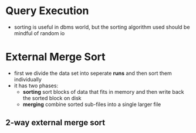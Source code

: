 # Query Execution


* sorting is useful in dbms world, but the sorting algorithm used should be mindful of random io

# External Merge Sort

* first we divide the data set into seperate **runs** and then sort them individually
* it has two phases:
    * **sorting** sort blocks of data that fits in memory and then write back the sorted block on disk
    * **merging** combine sorted sub-files into a single larger file

## 2-way external merge sort

